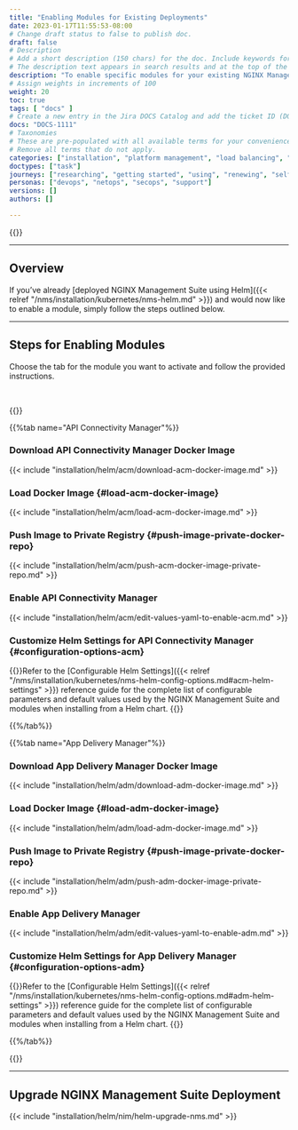 ```yaml
---
title: "Enabling Modules for Existing Deployments"
date: 2023-01-17T11:55:53-08:00
# Change draft status to false to publish doc.
draft: false
# Description
# Add a short description (150 chars) for the doc. Include keywords for SEO. 
# The description text appears in search results and at the top of the doc.
description: "To enable specific modules for your existing NGINX Management Suite deployment, refer to the instructions in this guide."
# Assign weights in increments of 100
weight: 20
toc: true
tags: [ "docs" ]
# Create a new entry in the Jira DOCS Catalog and add the ticket ID (DOCS-<number>) below
docs: "DOCS-1111"
# Taxonomies
# These are pre-populated with all available terms for your convenience.
# Remove all terms that do not apply.
categories: ["installation", "platform management", "load balancing", "api management", "service mesh", "security", "analytics"]
doctypes: ["task"]
journeys: ["researching", "getting started", "using", "renewing", "self service"]
personas: ["devops", "netops", "secops", "support"]
versions: []
authors: []

---
```


{{<custom-styles>}}

---

## Overview

If you’ve already [deployed NGINX Management Suite using Helm]({{< relref "/nms/installation/kubernetes/nms-helm.md" >}}) and would now like to enable a module, simply follow the steps outlined below.

---

## Steps for Enabling Modules

Choose the tab for the module you want to activate and follow the provided instructions.

<br>

{{<tabs name="enable-nms-modules">}}

{{%tab name="API Connectivity Manager"%}}

### Download API Connectivity Manager Docker Image

{{< include "installation/helm/acm/download-acm-docker-image.md" >}}

### Load Docker Image {#load-acm-docker-image}

{{< include "installation/helm/acm/load-acm-docker-image.md" >}}

### Push Image to Private Registry {#push-image-private-docker-repo}

{{< include "installation/helm/acm/push-acm-docker-image-private-repo.md" >}}

### Enable API Connectivity Manager

{{< include "installation/helm/acm/edit-values-yaml-to-enable-acm.md" >}}

### Customize Helm Settings for API Connectivity Manager {#configuration-options-acm}

{{<see-also>}}Refer to the [Configurable Helm Settings]({{< relref "/nms/installation/kubernetes/nms-helm-config-options.md#acm-helm-settings" >}}) reference guide for the complete list of configurable parameters and default values used by the NGINX Management Suite and modules when installing from a Helm chart. {{</see-also>}}

{{%/tab%}}

{{%tab name="App Delivery Manager"%}}

### Download App Delivery Manager Docker Image

{{< include "installation/helm/adm/download-adm-docker-image.md" >}}

### Load Docker Image {#load-adm-docker-image}

{{< include "installation/helm/adm/load-adm-docker-image.md" >}}

### Push Image to Private Registry {#push-image-private-docker-repo}

{{< include "installation/helm/adm/push-adm-docker-image-private-repo.md" >}}

### Enable App Delivery Manager
{{< include "installation/helm/adm/edit-values-yaml-to-enable-adm.md" >}}

### Customize Helm Settings for App Delivery Manager {#configuration-options-adm}
{{<see-also>}}Refer to the [Configurable Helm Settings]({{< relref "/nms/installation/kubernetes/nms-helm-config-options.md#adm-helm-settings" >}}) reference guide for the complete list of configurable parameters and default values used by the NGINX Management Suite and modules when installing from a Helm chart. {{</see-also>}}


{{%/tab%}}

{{</tabs>}}

---

## Upgrade NGINX Management Suite Deployment

{{< include "installation/helm/nim/helm-upgrade-nms.md" >}}
